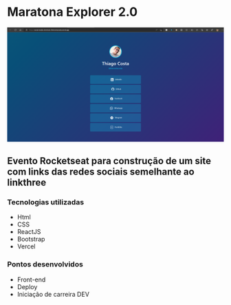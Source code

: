# Maratona Explorer 2.0

  ![Page](src/assets/page.png)

## Evento Rocketseat para construção de um site com links das redes sociais semelhante ao linkthree

 ### Tecnologias utilizadas
  - Html
  - CSS
  - ReactJS
  - Bootstrap
  - Vercel
 
 ### Pontos desenvolvidos
  - Front-end
  - Deploy
  - Iniciação de carreira DEV 

